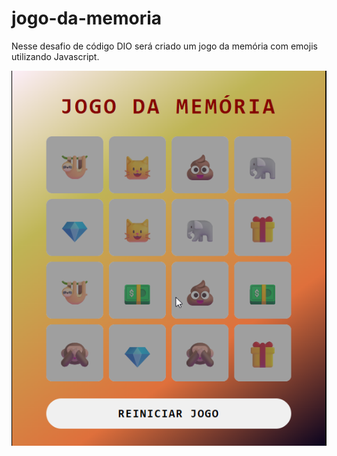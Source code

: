 # jogo-da-memoria
Nesse desafio de código DIO será criado um jogo da memória com emojis utilizando Javascript.

![alt text](image.png)

